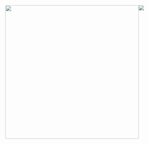 <div style="display: flex; flex-direction: row; justify-content: between;">
    <a href="https://github.com/Valinor13/github-readme-stats">
      <img style="width: 420px; height: auto;" align="center" src="https://github-readme-stats.vercel.app/api?username=Valinor13&show_icons=true&theme=cobalt" />
    </a>
    <a href="https://github.com/Valinor13/convoychat">
      <img align="center" src="https://github-readme-stats.vercel.app/api/top-langs/?username=Valinor13&langs_count=10&theme=cobalt&layout=compact&exclude_repo=holbertonschool-interview,holbertonschool-web_back_end,binary_trees,holberton-smiling-school,holbertonschool-low_level_programming,holberton-headphones,holbertonschool-zero_day,your_first_code" />
    </a>
</div>
